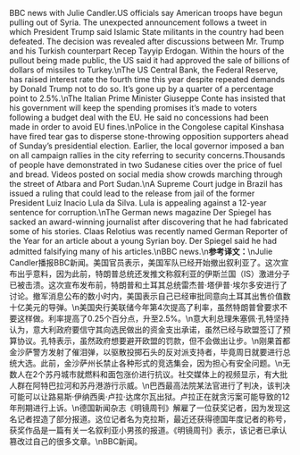 BBC news with Julie Candler.US officials say American troops have begun pulling out of Syria. The unexpected announcement follows a tweet in which President Trump said Islamic State militants in the country had been defeated. The decision was revealed after discussions between Mr. Trump and his Turkish counterpart Recep Tayyip Erdogan. Within the hours of the pullout being made public, the US said it had approved the sale of billions of dollars of missiles to Turkey.\nThe US Central Bank, the Federal Reserve, has raised interest rate the fourth time this year despite repeated demands by Donald Trump not to do so. It’s gone up by a quarter of a percentage point to 2.5%.\nThe Italian Prime Minister Giuseppe Conte has insisted that his government will keep the spending promises it’s made to voters following a budget deal with the EU. He said no concessions had been made in order to avoid EU fines.\nPolice in the Congolese capital Kinshasa have fired tear gas to disperse stone-throwing opposition supporters ahead of Sunday’s presidential election. Earlier, the local governor imposed a ban on all campaign rallies in the city referring to security concerns.Thousands of people have demonstrated in two Sudanese cities over the price of fuel and bread. Videos posted on social media show crowds marching through the street of Atbara and Port Sudan.\nA Supreme Court judge in Brazil has issued a ruling that could lead to the release from jail of the former President Luiz Inacio Lula da Silva. Lula is appealing against a 12-year sentence for corruption.\nThe German news magazine Der Spiegel has sacked an award-winning journalist after discovering that he had fabricated some of his stories. Claas Relotius was recently named German Reporter of the Year for an article about a young Syrian boy. Der Spiegel said he had admitted falsifying many of his articles.\nBBC news.\n**参考译文：**\nJulie Candler播报BBC新闻。美国官员表示，美国军队已经开始撤出叙利亚了。这次宣布出乎意料，因为此前，特朗普总统还发推文称叙利亚的伊斯兰国（IS）激进分子已被击溃。这次宣布发布前，特朗普和土耳其总统雷杰普·塔伊普·埃尔多安进行了讨论。撤军消息公布的数小时内，美国表示自己已经审批同意向土耳其出售价值数十亿美元的导弹。\n美国央行美联储今年第4次提高了利率，虽然特朗普曾要求不要这样做。利率提高了0.25个百分点，升至2.5%。\n意大利总理朱塞佩·孔特坚持认为，意大利政府要信守其向选民做出的资金支出承诺，虽然已经与欧盟签订了预算协议。孔特表示，虽然政府想要避开欧盟的罚款，但不会做出让步。\n刚果首都金沙萨警方发射了催泪弹，以驱散投掷石头的反对派支持者，毕竟周日就要进行总统大选。此前，金沙萨州长禁止各种形式的竞选集会，因为担心有安全问题。\n无数人在2个苏丹城市就燃料和面包涨价进行抗议。社交媒体上的视频显示，有大批人群在阿特巴拉河和苏丹港游行示威。\n巴西最高法院某法官进行了判决，该判决可能可以让路易斯·伊纳西奥·卢拉·达席尔瓦出狱。卢拉正在就贪污案可能导致的12年刑期进行上诉。\n德国新闻杂志《明镜周刊》解雇了一位获奖记者，因为发现这名记者捏造了部分报道。这位记者名为克拉斯，最近还获得德国年度记者的称号，获奖作品是一篇有关一名叙利亚小男孩的报道。《明镜周刊》表示，该记者已承认篡改过自己的很多文章。\nBBC新闻。
        